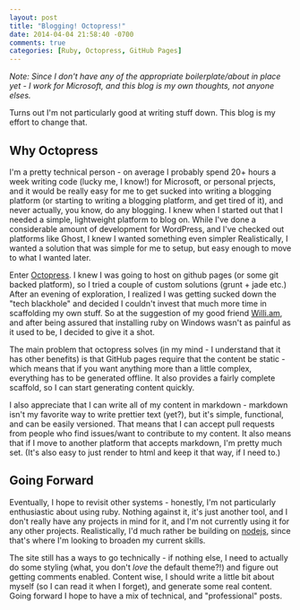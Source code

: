 ```yaml
---
layout: post
title: "Blogging! Octopress!"
date: 2014-04-04 21:58:40 -0700
comments: true
categories: [Ruby, Octopress, GitHub Pages]
---
```


*Note: Since I don't have any of the appropriate boilerplate/about in place yet - I work for Microsoft, and this blog is my own thoughts, not anyone elses.*

Turns out I'm not particularly good at writing stuff down. This blog is my effort to change that.

Why Octopress
-------------
I'm a pretty technical person - on average I probably spend 20+ hours a week writing code (lucky me, I know!) for Microsoft, or personal prjects, and it would be really easy for me to get sucked into writing a blogging platform (or starting to writing a blogging platform, and get tired of it), and never actually, you know, do any blogging. I knew when I started out that I needed a simple, lightweight platform to blog on. While I've done a considerable amount of development for WordPress, and I've checked out platforms like Ghost, I knew I wanted something even simpler Realistically, I wanted a solution that was simple for me to setup, but easy enough to move to what I wanted later.

Enter [Octopress](http://octopress.org). I knew I was going to host on github pages (or some git backed platform), so I tried a couple of custom solutions (grunt + jade etc.) After an evening of exploration, I realized I was getting sucked down the "tech blackhole" and decided I couldn't invest that much more time in scaffolding my own stuff. So at the suggestion of my good friend [Willi.am](http://willi.am), and after being assured that installing ruby on Windows wasn't as painful as it used to be, I decided to give it a shot.

The main problem that octopress solves (in my mind - I understand that it has other benefits) is that GitHub pages require that the content be static - which means that if you want anything more than a little complex, everything has to be generated offline. It also provides a fairly complete scaffold, so I can start generating content quickly.

I also appreciate that I can write all of my content in markdown - markdown isn't my favorite way to write prettier text (yet?), but it's simple, functional, and can be easily versioned. That means that I can accept pull requests from people who find issues/want to contribute to my content. It also means that if I move to another platform that accepts markdown, I'm pretty much set. (It's also easy to just render to html and keep it that way, if I need to.)

Going Forward
-------------
Eventually, I hope to revisit other systems - honestly, I'm not particularly enthusiastic about using ruby. Nothing against it, it's just another tool, and I don't really have any projects in mind for it, and I'm not currently using it for any other projects. Realistically, I'd much rather be building on [nodejs](http://nodejs.org), since that's where I'm looking to broaden my current skills.

The site still has a ways to go technically - if nothing else, I need to actually do some styling (what, you don't *love* the default theme?!) and figure out getting comments enabled. Content wise, I should write a little bit about myself (so I can read it when I forget), and generate some real content. Going forward I hope to have a mix of technical, and "professional" posts.
